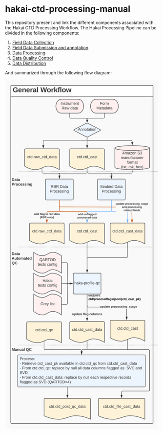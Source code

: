 # hakai-ctd-processing-manual

This repository present and link the different components associated with the Hakai CTD Processing Workflow. The Hakai Processing Pipeline can be divided in the following components:

1. [Field Data Collection](1-field-data-collection.md)
1. [Field Data Submission and annotation](2-data-submission.md)
1. [Data Processing](3-data-processing.md)
1. [Data Quality Control](4-data-quality-control.md)
1. [Data Distribution](5-data-distribution.md)

And summarized through the following flow diagram:

<p align="center">
<img src="assets/figures/Hakai-ctd-processing-workflow-figure-1-summary.png" alt="Summary Workflow" width="500"/>
</p>
